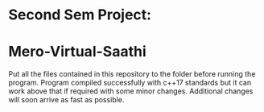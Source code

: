 # Second Sem Project:

# Mero-Virtual-Saathi


Put all the files contained in this repository to the folder before running the program.
Program compiled successfully with c++17 standards but it can work above that if required with some minor changes.
Additional changes will soon arrive as fast as possible.
